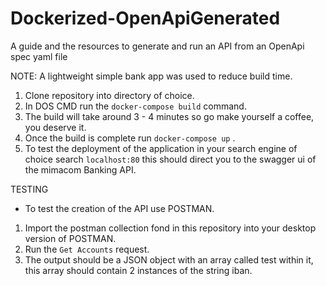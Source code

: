 # Dockerized-OpenApiGenerated
A guide and the resources to generate and run an API from an OpenApi spec yaml file 

NOTE: A lightweight simple bank app was used to reduce build time. 

1. Clone repository into directory of choice.
2. In DOS CMD run the `docker-compose build` command.
3. The build will take around 3 - 4 minutes so go make yourself a coffee, you deserve it.
4. Once the build is complete run `docker-compose up` .
5. To test the deployment of the application in your search engine of choice search `localhost:80` this should direct you to the swagger ui of the mimacom Banking API.

TESTING 
- To test the creation of the API use POSTMAN.
1. Import the postman collection fond in this repository into your desktop version of POSTMAN.
2. Run the `Get Accounts` request.
3. The output should be a JSON object with an array called test within it, this array should contain 2 instances of the string iban. 

